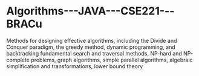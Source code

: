 # Algorithms---JAVA---CSE221---BRACu
Methods for designing effective algorithms, including the Divide and Conquer paradigm, the greedy method, dynamic programming, and backtracking fundamental search and traversal methods, NP-hard and NP-complete problems, graph algorithms, simple parallel algorithms, algebraic simplification and transformations, lower bound theory
